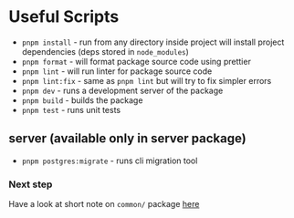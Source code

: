 # Useful Scripts

- `pnpm install` - run from any directory inside project will install project dependencies (deps stored in `node_modules`)
- `pnpm format` - will format package source code using prettier 
- `pnpm lint` - will run linter for package source code
- `pnpm lint:fix` - same as `pnpm lint` but will try to fix simpler errors
- `pnpm dev` - runs a development server of the package
- `pnpm build` - builds the package
- `pnpm test` - runs unit tests

## server (available only in server package)
- `pnpm postgres:migrate` - runs cli migration tool


### Next step
Have a look at short note on `common/` package [here](./deps&common.md)
